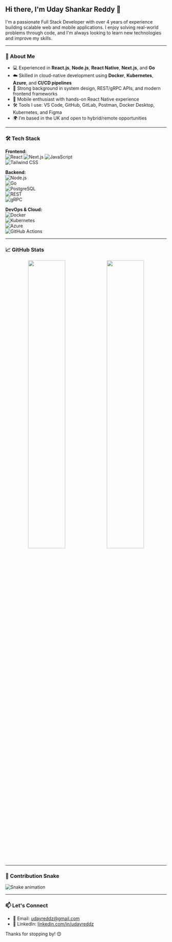 ## Hi there, I'm Uday Shankar Reddy 👋

I'm a passionate Full Stack Developer with over 4 years of experience building scalable web and mobile applications. I enjoy solving real-world problems through code, and I'm always looking to learn new technologies and improve my skills.

---

### 💼 About Me

- 💻 Experienced in **React.js**, **Node.js**, **React Native**, **Next.js**, and **Go**
- ☁️ Skilled in cloud-native development using **Docker**, **Kubernetes**, **Azure**, and **CI/CD pipelines**
- 🧠 Strong background in system design, REST/gRPC APIs, and modern frontend frameworks
- 📱 Mobile enthusiast with hands-on React Native experience
- 🛠️ Tools I use: VS Code, GitHub, GitLab, Postman, Docker Desktop, Kubernetes, and Figma
- 🌍 I’m based in the UK and open to hybrid/remote opportunities

---

### 🛠️ Tech Stack

**Frontend:**  
![React](https://img.shields.io/badge/-React-black?style=flat-square&logo=react) 
![Next.js](https://img.shields.io/badge/-Next.js-black?style=flat-square&logo=next.js) 
![JavaScript](https://img.shields.io/badge/-JavaScript-black?style=flat-square&logo=javascript)  
![Tailwind CSS](https://img.shields.io/badge/-TailwindCSS-06B6D4?style=flat-square&logo=tailwindcss)  

**Backend:**  
![Node.js](https://img.shields.io/badge/-Node.js-black?style=flat-square&logo=node.js)  
![Go](https://img.shields.io/badge/-Golang-00ADD8?style=flat-square&logo=go)  
![PostgreSQL](https://img.shields.io/badge/-PostgreSQL-336791?style=flat-square&logo=postgresql)  
![REST](https://img.shields.io/badge/-REST-FF6F00?style=flat-square)  
![gRPC](https://img.shields.io/badge/-gRPC-6DB33F?style=flat-square)  

**DevOps & Cloud:**  
![Docker](https://img.shields.io/badge/-Docker-black?style=flat-square&logo=docker)  
![Kubernetes](https://img.shields.io/badge/-Kubernetes-326CE5?style=flat-square&logo=kubernetes)  
![Azure](https://img.shields.io/badge/-Azure-0078D4?style=flat-square&logo=microsoft-azure)  
![GitHub Actions](https://img.shields.io/badge/-GitHub%20Actions-2088FF?style=flat-square&logo=github-actions)

---

### 📈 GitHub Stats

<p align="center">
  <img width="48%" src="https://github-readme-stats.vercel.app/api?username=AptCoding&show_icons=true&theme=radical" />
  <img width="48%" src="https://github-readme-streak-stats.herokuapp.com/?user=AptCoding&theme=radical" />
</p>

---

### 🐍 Contribution Snake

![Snake animation](https://github.com/AptCoding/AptCoding/blob/output/github-contribution-grid-snake.svg)

---

### 📫 Let's Connect

- 💌 Email: [udayreddz@gmail.com](mailto:udayreddz@gmail.com)
- 💼 LinkedIn: [linkedin.com/in/udayreddz](https://linkedin.com/in/udayreddz)

Thanks for stopping by! 😊
